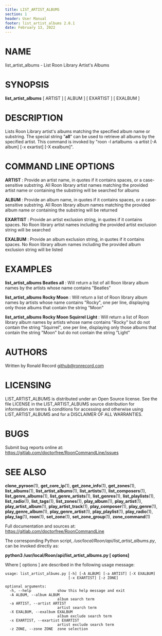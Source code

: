 ```yaml
---
title: LIST_ARTIST_ALBUMS
section: 1
header: User Manual
footer: list_artist_albums 2.0.1
date: February 13, 2022
---
```

# NAME
list_artist_albums - List Roon Library Artist's Albums

# SYNOPSIS
**list_artist_albums** [ ARTIST ] [ ALBUM ] [ EXARTIST ] [ EXALBUM ]

# DESCRIPTION
Lists Roon Library artist's albums matching the specified album name or substring. The special string "__all__" can be used to retrieve all albums by the specified artist. This command is invoked by "roon -l artalbums -a artist [-A album] [-x exartist] [-X exalbum]".

# COMMAND LINE OPTIONS
**ARTIST**
: Provide an artist name, in quotes if it contains spaces, or a case-sensitive substring. All Roon library artist names matching the provided artist name or containing the substring will be searched for albums

**ALBUM**
: Provide an album name, in quotes if it contains spaces, or a case-sensitive substring. All Roon library album names matching the provided album name or containing the substring will be returned

**EXARTIST**
: Provide an artist exclusion string, in quotes if it contains spaces. No Roon library artist names including the provided artist exclusion string will be searched

**EXALBUM**
: Provide an album exclusion string, in quotes if it contains spaces. No Roon library album names including the provided album exclusion string will be listed

# EXAMPLES
**list_artist_albums Beatles __all__**
: Will return a list of all Roon library album names by the artists whose name contains "Beatles"

**list_artist_albums Rocky Moon**
: Will return a list of Roon library album names by artists whose name contains "Rocky", one per line, displaying only those albums that contain the string "Moon"

**list_artist_albums Rocky Moon Squirrel Light**
: Will return a list of Roon library album names by artists whose name contains "Rocky" but do not contain the string "Squirrel", one per line, displaying only those albums that contain the string "Moon" but do not contain the string "Light"

# AUTHORS
Written by Ronald Record github@ronrecord.com

# LICENSING
LIST_ARTIST_ALBUMS is distributed under an Open Source license.
See the file LICENSE in the LIST_ARTIST_ALBUMS source distribution
for information on terms &amp; conditions for accessing and
otherwise using LIST_ARTIST_ALBUMS and for a DISCLAIMER OF ALL WARRANTIES.

# BUGS
Submit bug reports online at: https://gitlab.com/doctorfree/RoonCommandLine/issues

# SEE ALSO
**clone_pyroon**(1), **get_core_ip**(1), **get_zone_info**(1), **get_zones**(1), **list_albums**(1), **list_artist_albums**(1), **list_artists**(1), **list_composers**(1), **list_genre_albums**(1), **list_genre_artists**(1), **list_genres**(1), **list_playlists**(1), **list_radio**(1), **list_tags**(1), **list_zones**(1), **play_album**(1), **play_artist**(1), **play_artist_album**(1), **play_artist_track**(1), **play_composer**(1), **play_genre**(1), **play_genre_album**(1), **play_genre_artist**(1), **play_playlist**(1), **play_radio**(1), **play_tag**(1), **roon**(1), **set_zone**(1), **set_zone_group**(1), **zone_command**(1)


Full documentation and sources at: https://gitlab.com/doctorfree/RoonCommandLine

The corresponding Python script, */usr/local/Roon/api/list_artist_albums.py*,
can be invoked directly as:

**python3 /usr/local/Roon/api/list_artist_albums.py [ options]**

Where [ options ] are described in the following usage message:

~~~~
usage: list_artist_albums.py [-h] [-A ALBUM] [-a ARTIST] [-X EXALBUM]
                             [-x EXARTIST] [-z ZONE]

optional arguments:
  -h, --help            show this help message and exit
  -A ALBUM, --album ALBUM
                        album search term
  -a ARTIST, --artist ARTIST
                        artist search term
  -X EXALBUM, --exalbum EXALBUM
                        album exclude search term
  -x EXARTIST, --exartist EXARTIST
                        artist exclude search term
  -z ZONE, --zone ZONE  zone selection
~~~~
